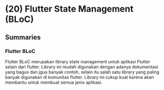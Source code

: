 # (20) Flutter State Management (BLoC)

## Summaries

### Flutter BLoC

Flutter BLoC merupakan library state management untuk aplikasi Flutter selain dari flutter. Library ini mudah digunakan dengan adanya  dokumentasi yang bagus dan jgua banyak contoh, selain itu salah satu library yang paling banyak digunakan di komunitas flutter. Library ini cukup kuat karena akan membantu untuk membuat semua jenis aplikasi.

